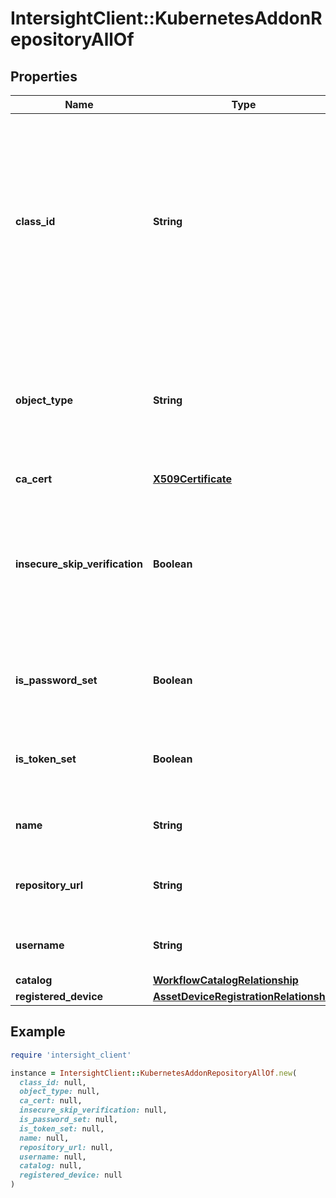 # IntersightClient::KubernetesAddonRepositoryAllOf

## Properties

| Name | Type | Description | Notes |
| ---- | ---- | ----------- | ----- |
| **class_id** | **String** | The fully-qualified name of the instantiated, concrete type. This property is used as a discriminator to identify the type of the payload when marshaling and unmarshaling data. | [default to &#39;kubernetes.AddonRepository&#39;] |
| **object_type** | **String** | The fully-qualified name of the instantiated, concrete type. The value should be the same as the &#39;ClassId&#39; property. | [default to &#39;kubernetes.AddonRepository&#39;] |
| **ca_cert** | [**X509Certificate**](X509Certificate.md) |  | [optional] |
| **insecure_skip_verification** | **Boolean** | Allow connecting to http registries or https registries which do not have certificate signed by a well known CA. | [optional][default to false] |
| **is_password_set** | **Boolean** | Indicates whether the value of the &#39;password&#39; property has been set. | [optional][readonly][default to false] |
| **is_token_set** | **Boolean** | Indicates whether the value of the &#39;token&#39; property has been set. | [optional][readonly][default to false] |
| **name** | **String** | Name of the addon repository or registry. | [optional] |
| **repository_url** | **String** | URL for the repository where the addon is hosted. | [optional] |
| **username** | **String** | Username to authenticate to the addon registry. | [optional] |
| **catalog** | [**WorkflowCatalogRelationship**](WorkflowCatalogRelationship.md) |  | [optional] |
| **registered_device** | [**AssetDeviceRegistrationRelationship**](AssetDeviceRegistrationRelationship.md) |  | [optional] |

## Example

```ruby
require 'intersight_client'

instance = IntersightClient::KubernetesAddonRepositoryAllOf.new(
  class_id: null,
  object_type: null,
  ca_cert: null,
  insecure_skip_verification: null,
  is_password_set: null,
  is_token_set: null,
  name: null,
  repository_url: null,
  username: null,
  catalog: null,
  registered_device: null
)
```

